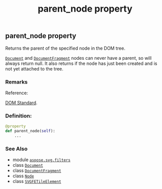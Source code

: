 ﻿---
title: parent_node property
second_title: Aspose.SVG for Python via .NET API References
description: 
type: docs
weight: 800
url: /python-net/aspose.svg.filters/svgfetileelement/parent_node/
is_root: false
---

## parent_node property


Returns the parent of the specified node in the DOM tree.


[`Document`](/svg/python-net/aspose.svg.dom/document) and [`DocumentFragment`](/svg/python-net/aspose.svg.dom/documentfragment) nodes can never have a parent, so  will always return null. It also returns  if the node has just been created and is not yet attached to the tree.

### Remarks 


Reference:

[DOM Standard](https://dom.spec.whatwg.org/#dom-node-parentnode).
### Definition:
```python
@property
def parent_node(self):
    ...
```

### See Also
* module [`aspose.svg.filters`](../../)
* class [`Document`](/svg/python-net/aspose.svg.dom/document)
* class [`DocumentFragment`](/svg/python-net/aspose.svg.dom/documentfragment)
* class [`Node`](/svg/python-net/aspose.svg.dom/node)
* class [`SVGFETileElement`](/svg/python-net/aspose.svg.filters/svgfetileelement)

